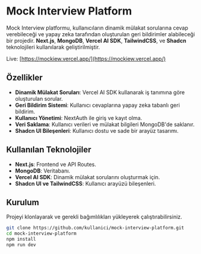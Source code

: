 # Mock Interview Platform

Mock Interview platformu, kullanıcıların dinamik mülakat sorularına cevap verebileceği ve yapay zeka tarafından oluşturulan geri bildirimler alabileceği bir projedir. **Next.js**, **MongoDB**, **Vercel AI SDK**, **TailwindCSS**, ve **Shadcn** teknolojileri kullanılarak geliştirilmiştir.

Live: [https://mockiew.vercel.app/](https://mockiew.vercel.app/)

## Özellikler

- **Dinamik Mülakat Soruları**: Vercel AI SDK kullanarak iş tanımına göre oluşturulan sorular.
- **Geri Bildirim Sistemi**: Kullanıcı cevaplarına yapay zeka tabanlı geri bildirim.
- **Kullanıcı Yönetimi**: NextAuth ile giriş ve kayıt olma.
- **Veri Saklama**: Kullanıcı verileri ve mülakat bilgileri MongoDB'de saklanır.
- **Shadcn UI Bileşenleri**: Kullanıcı dostu ve sade bir arayüz tasarımı.

## Kullanılan Teknolojiler

- **Next.js**: Frontend ve API Routes.
- **MongoDB**: Veritabanı.
- **Vercel AI SDK**: Dinamik mülakat sorularını oluşturmak için.
- **Shadcn UI ve TailwindCSS**: Kullanıcı arayüzü bileşenleri.

## Kurulum

Projeyi klonlayarak ve gerekli bağımlılıkları yükleyerek çalıştırabilirsiniz.

```bash
git clone https://github.com/kullanici/mock-interview-platform.git
cd mock-interview-platform
npm install
npm run dev
